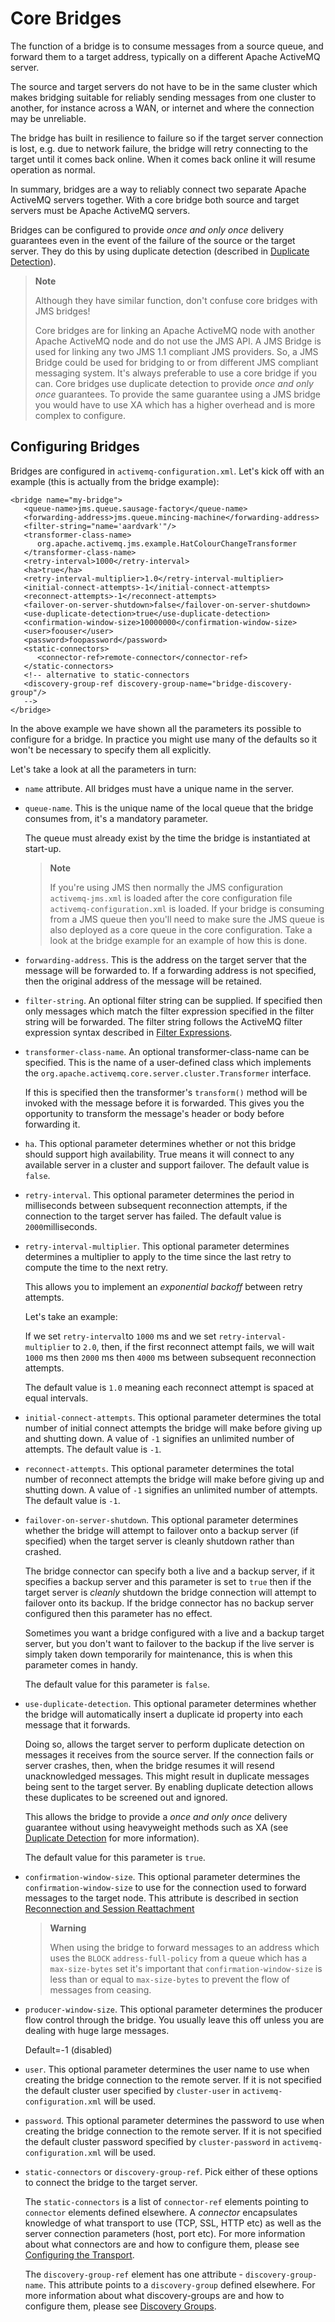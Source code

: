 # Core Bridges

The function of a bridge is to consume messages from a source queue, and
forward them to a target address, typically on a different Apache ActiveMQ
server.

The source and target servers do not have to be in the same cluster
which makes bridging suitable for reliably sending messages from one
cluster to another, for instance across a WAN, or internet and where the
connection may be unreliable.

The bridge has built in resilience to failure so if the target server
connection is lost, e.g. due to network failure, the bridge will retry
connecting to the target until it comes back online. When it comes back
online it will resume operation as normal.

In summary, bridges are a way to reliably connect two separate Apache ActiveMQ
servers together. With a core bridge both source and target servers must
be Apache ActiveMQ servers.

Bridges can be configured to provide *once and only once* delivery
guarantees even in the event of the failure of the source or the target
server. They do this by using duplicate detection (described in [Duplicate Detection](duplicate-detection.md)).

> **Note**
>
> Although they have similar function, don't confuse core bridges with
> JMS bridges!
>
> Core bridges are for linking an Apache ActiveMQ node with another Apache ActiveMQ
> node and do not use the JMS API. A JMS Bridge is used for linking any
> two JMS 1.1 compliant JMS providers. So, a JMS Bridge could be used
> for bridging to or from different JMS compliant messaging system. It's
> always preferable to use a core bridge if you can. Core bridges use
> duplicate detection to provide *once and only once* guarantees. To
> provide the same guarantee using a JMS bridge you would have to use XA
> which has a higher overhead and is more complex to configure.

## Configuring Bridges

Bridges are configured in `activemq-configuration.xml`. Let's kick off
with an example (this is actually from the bridge example):

    <bridge name="my-bridge">
       <queue-name>jms.queue.sausage-factory</queue-name>
       <forwarding-address>jms.queue.mincing-machine</forwarding-address>
       <filter-string="name='aardvark'"/>
       <transformer-class-name>
          org.apache.activemq.jms.example.HatColourChangeTransformer
       </transformer-class-name>
       <retry-interval>1000</retry-interval>
       <ha>true</ha>
       <retry-interval-multiplier>1.0</retry-interval-multiplier>
       <initial-connect-attempts>-1</initial-connect-attempts>
       <reconnect-attempts>-1</reconnect-attempts>
       <failover-on-server-shutdown>false</failover-on-server-shutdown>
       <use-duplicate-detection>true</use-duplicate-detection>
       <confirmation-window-size>10000000</confirmation-window-size>
       <user>foouser</user>
       <password>foopassword</password>
       <static-connectors>
          <connector-ref>remote-connector</connector-ref>
       </static-connectors>
       <!-- alternative to static-connectors
       <discovery-group-ref discovery-group-name="bridge-discovery-group"/>
       -->
    </bridge>

In the above example we have shown all the parameters its possible to
configure for a bridge. In practice you might use many of the defaults
so it won't be necessary to specify them all explicitly.

Let's take a look at all the parameters in turn:

-   `name` attribute. All bridges must have a unique name in the server.

-   `queue-name`. This is the unique name of the local queue that the
    bridge consumes from, it's a mandatory parameter.

    The queue must already exist by the time the bridge is instantiated
    at start-up.

    > **Note**
    >
    > If you're using JMS then normally the JMS configuration
    > `activemq-jms.xml` is loaded after the core configuration file
    > `activemq-configuration.xml` is loaded. If your bridge is
    > consuming from a JMS queue then you'll need to make sure the JMS
    > queue is also deployed as a core queue in the core configuration.
    > Take a look at the bridge example for an example of how this is
    > done.

-   `forwarding-address`. This is the address on the target server that
    the message will be forwarded to. If a forwarding address is not
    specified, then the original address of the message will be
    retained.

-   `filter-string`. An optional filter string can be supplied. If
    specified then only messages which match the filter expression
    specified in the filter string will be forwarded. The filter string
    follows the ActiveMQ filter expression syntax described in [Filter Expressions](filter-expressions.md).

-   `transformer-class-name`. An optional transformer-class-name can be
    specified. This is the name of a user-defined class which implements
    the `org.apache.activemq.core.server.cluster.Transformer` interface.

    If this is specified then the transformer's `transform()` method
    will be invoked with the message before it is forwarded. This gives
    you the opportunity to transform the message's header or body before
    forwarding it.

-   `ha`. This optional parameter determines whether or not this bridge
    should support high availability. True means it will connect to any
    available server in a cluster and support failover. The default
    value is `false`.

-   `retry-interval`. This optional parameter determines the period in
    milliseconds between subsequent reconnection attempts, if the
    connection to the target server has failed. The default value is
    `2000`milliseconds.

-   `retry-interval-multiplier`. This optional parameter determines
    determines a multiplier to apply to the time since the last retry to
    compute the time to the next retry.

    This allows you to implement an *exponential backoff* between retry
    attempts.

    Let's take an example:

    If we set `retry-interval`to `1000` ms and we set
    `retry-interval-multiplier` to `2.0`, then, if the first reconnect
    attempt fails, we will wait `1000` ms then `2000` ms then `4000` ms
    between subsequent reconnection attempts.

    The default value is `1.0` meaning each reconnect attempt is spaced
    at equal intervals.

-   `initial-connect-attempts`. This optional parameter determines the
    total number of initial connect attempts the bridge will make before
    giving up and shutting down. A value of `-1` signifies an unlimited
    number of attempts. The default value is `-1`.

-   `reconnect-attempts`. This optional parameter determines the total
    number of reconnect attempts the bridge will make before giving up
    and shutting down. A value of `-1` signifies an unlimited number of
    attempts. The default value is `-1`.

-   `failover-on-server-shutdown`. This optional parameter determines
    whether the bridge will attempt to failover onto a backup server (if
    specified) when the target server is cleanly shutdown rather than
    crashed.

    The bridge connector can specify both a live and a backup server, if
    it specifies a backup server and this parameter is set to `true`
    then if the target server is *cleanly* shutdown the bridge
    connection will attempt to failover onto its backup. If the bridge
    connector has no backup server configured then this parameter has no
    effect.

    Sometimes you want a bridge configured with a live and a backup
    target server, but you don't want to failover to the backup if the
    live server is simply taken down temporarily for maintenance, this
    is when this parameter comes in handy.

    The default value for this parameter is `false`.

-   `use-duplicate-detection`. This optional parameter determines
    whether the bridge will automatically insert a duplicate id property
    into each message that it forwards.

    Doing so, allows the target server to perform duplicate detection on
    messages it receives from the source server. If the connection fails
    or server crashes, then, when the bridge resumes it will resend
    unacknowledged messages. This might result in duplicate messages
    being sent to the target server. By enabling duplicate detection
    allows these duplicates to be screened out and ignored.

    This allows the bridge to provide a *once and only once* delivery
    guarantee without using heavyweight methods such as XA (see [Duplicate Detection](duplicate-detection.md) for
    more information).

    The default value for this parameter is `true`.

-   `confirmation-window-size`. This optional parameter determines the
    `confirmation-window-size` to use for the connection used to forward
    messages to the target node. This attribute is described in section
    [Reconnection and Session Reattachment](client-reconnection.md)

    > **Warning**
    >
    > When using the bridge to forward messages to an address which uses
    > the `BLOCK` `address-full-policy` from a queue which has a
    > `max-size-bytes` set it's important that
    > `confirmation-window-size` is less than or equal to
    > `max-size-bytes` to prevent the flow of messages from ceasing.

-   `producer-window-size`. This optional parameter determines the
    producer flow control through the bridge. You usually leave this off
    unless you are dealing with huge large messages. 
    
    Default=-1 (disabled)

-   `user`. This optional parameter determines the user name to use when
    creating the bridge connection to the remote server. If it is not
    specified the default cluster user specified by `cluster-user` in
    `activemq-configuration.xml` will be used.

-   `password`. This optional parameter determines the password to use
    when creating the bridge connection to the remote server. If it is
    not specified the default cluster password specified by
    `cluster-password` in `activemq-configuration.xml` will be used.

-   `static-connectors` or `discovery-group-ref`. Pick either of these
    options to connect the bridge to the target server.

    The `static-connectors` is a list of `connector-ref` elements
    pointing to `connector` elements defined elsewhere. A *connector*
    encapsulates knowledge of what transport to use (TCP, SSL, HTTP etc)
    as well as the server connection parameters (host, port etc). For
    more information about what connectors are and how to configure
    them, please see [Configuring the Transport](configuring-transports.md).

    The `discovery-group-ref` element has one attribute -
    `discovery-group-name`. This attribute points to a `discovery-group`
    defined elsewhere. For more information about what discovery-groups
    are and how to configure them, please see [Discovery Groups](clusters.md).


